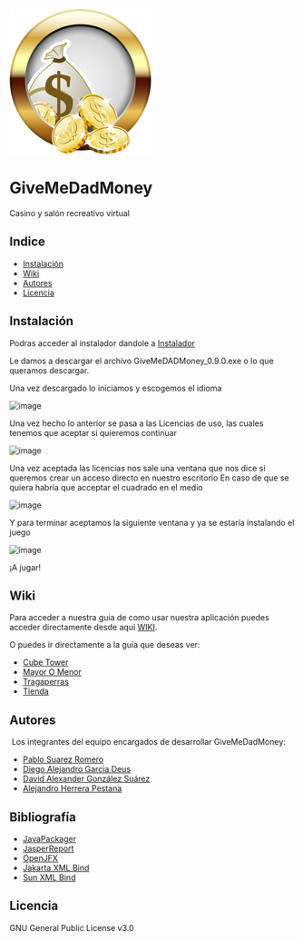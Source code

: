 ![GiveMeDadMoney](https://github.com/dam-dad/GiveMeDadMoney/blob/developing/src/main/resources/images/Menu/icono.png)
# GiveMeDadMoney 

Casino y salón recreativo virtual

## Indice 

- [Instalación](#instalación)
- [Wiki](#wiki)
- [Autores](#autores)
- [Licencia](#licencia)


## Instalación

Podras acceder al instalador dandole a [Instalador](https://github.com/dam-dad/GiveMeDadMoney/releases)

Le damos a descargar el archivo GiveMeDADMoney_0.9.0.exe o lo que queramos descargar.

Una vez descargado lo iniciamos y escogemos el idioma

![image](https://user-images.githubusercontent.com/90903717/155432303-4e1ba331-4ab6-4304-90ac-a7a294a94ca3.png)

Una vez hecho lo anterior se pasa a las Licencias de uso, las cuales tenemos que aceptar si quieremos continuar

![image](https://user-images.githubusercontent.com/90903717/155432418-74bc3675-0769-4ba7-af31-9b3951c46927.png)

Una vez aceptada las licencias nos sale una ventana que nos dice si queremos crear un acceso directo en nuestro escritorio
En caso de que se quiera habría que acceptar el cuadrado en el medio

![image](https://user-images.githubusercontent.com/90903717/155432546-18ae3fae-6143-4268-8c53-296da1212e71.png)

Y para terminar aceptamos la siguiente ventana y ya se estaría instalando el juego

![image](https://user-images.githubusercontent.com/90903717/155432675-a708ce0f-916d-4d7b-b147-17d55557d315.png)

¡A jugar!


## Wiki
Para acceder a nuestra guia de como usar nuestra aplicación puedes acceder directamente desde aqui [WIKI](https://github.com/dam-dad/GiveMeDadMoney/wiki).

O puedes ir directamente a la guia que deseas ver:
- [Cube Tower](https://github.com/dam-dad/GiveMeDadMoney/wiki/Cube-Tower)
- [Mayor O Menor](https://github.com/dam-dad/GiveMeDadMoney/wiki/MayorOMenor)
- [Tragaperras](https://github.com/dam-dad/GiveMeDadMoney/wiki/Tragaperras)
- [Tienda](https://github.com/dam-dad/GiveMeDadMoney/wiki/Store)

## Autores

​		Los integrantes del equipo encargados de desarrollar GiveMeDadMoney:

- [Pablo Suarez Romero](https://github.com/PabloSR06)
- [Diego Alejandro Garcia Deus](https://github.com/Diego04012002)
- [David Alexander González Suárez](https://github.com/dalextf)
- [Alejandro Herrera Pestana](https://github.com/AlejandroHP96)

## Bibliografía

- [JavaPackager](https://github.com/fvarrui/JavaPackager)
- [JasperReport](https://github.com/dam-dad/JasperReports)
- [OpenJFX](https://mvnrepository.com/artifact/org.openjfx)
- [Jakarta XML Bind](https://mvnrepository.com/artifact/jakarta.xml.bind)
- [Sun XML Bind](https://mvnrepository.com/artifact/com.sun.xml.bind)

## Licencia

GNU General Public License v3.0
